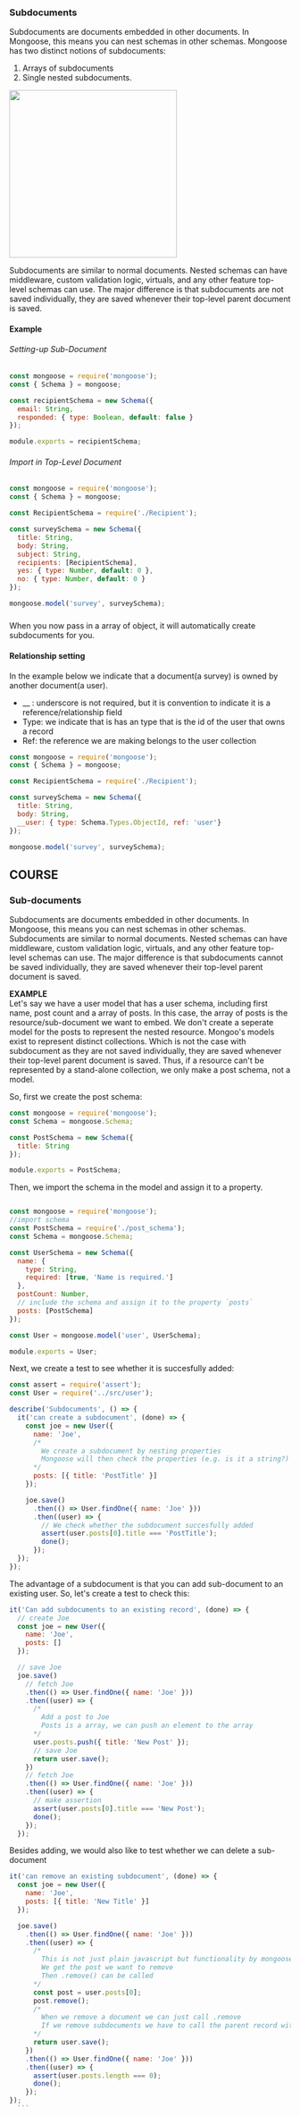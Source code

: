### Subdocuments
Subdocuments are documents embedded in other documents. In Mongoose, this means you can nest schemas in other schemas. 
Mongoose has two distinct notions of subdocuments: 
1. Arrays of subdocuments
2. Single nested subdocuments.</br>
<img src="images/mongoDB-subdocument.png?" width="300">

Subdocuments are similar to normal documents. Nested schemas can have middleware, custom validation logic, virtuals, and any other feature top-level schemas can use. The major difference is that subdocuments are not saved individually, they are saved whenever their top-level parent document is saved.

#### Example
###### Setting-up Sub-Document
```js
const mongoose = require('mongoose');
const { Schema } = mongoose;

const recipientSchema = new Schema({
  email: String,
  responded: { type: Boolean, default: false }
});

module.exports = recipientSchema;
```
###### Import in Top-Level Document
```js
const mongoose = require('mongoose');
const { Schema } = mongoose;

const RecipientSchema = require('./Recipient');

const surveySchema = new Schema({
  title: String,
  body: String,
  subject: String,
  recipients: [RecipientSchema],
  yes: { type: Number, default: 0 },
  no: { type: Number, default: 0 }
});

mongoose.model('survey', surveySchema);
```

#####
When you now pass in a array of object, it will automatically create subdocuments for you. 

#### Relationship setting
In the example below  we indicate that a document(a survey) is owned by another document(a user). 
- __ :  underscore is not required, but it is convention to indicate it is a reference/relationship field
- Type:  we indicate that is has an type that is the id of the user that owns a record
- Ref: the reference we are making belongs to the user collection
```js
const mongoose = require('mongoose');
const { Schema } = mongoose;

const RecipientSchema = require('./Recipient');

const surveySchema = new Schema({
  title: String,
  body: String,
  __user: { type: Schema.Types.ObjectId, ref: 'user'}
});

mongoose.model('survey', surveySchema);
```

## COURSE

### Sub-documents
Subdocuments are documents embedded in other documents. In Mongoose, this means you can nest schemas in other schemas. Subdocuments are similar to normal documents. Nested schemas can have middleware, custom validation logic, virtuals, and any other feature top-level schemas can use. The major difference is that subdocuments cannot be saved individually, they are saved whenever their top-level parent document is saved.

****EXAMPLE**** <br/>
Let's say we have a user model that has a user schema, including first name,  post count and a array of posts. In this case, the array of posts is the resource/sub-document we want to embed.  We don't create a seperate model for the posts to represent the nested resource. Mongoo's models exist to represent distinct collections. Which is not the case with subdocument as they are not saved individually, they are saved whenever their top-level parent document is saved. Thus, if a resource can't be represented by a stand-alone collection, we only make a post schema, not a model. 

So, first we create the post schema:
```js
const mongoose = require('mongoose');
const Schema = mongoose.Schema;

const PostSchema = new Schema({
  title: String
});

module.exports = PostSchema;
```
Then, we import the schema in the model and assign it to a property.
```js

const mongoose = require('mongoose');
//import schema
const PostSchema = require('./post_schema');
const Schema = mongoose.Schema;

const UserSchema = new Schema({
  name: {
    type: String,
    required: [true, 'Name is required.']
  },
  postCount: Number,
  // include the schema and assign it to the property `posts`
  posts: [PostSchema]
});

const User = mongoose.model('user', UserSchema);

module.exports = User;
```
Next, we create a test to see whether it is succesfully added:
```js
const assert = require('assert');
const User = require('../src/user');

describe('Subdocuments', () => {
  it('can create a subdocument', (done) => {
    const joe = new User({
      name: 'Joe',
      /*
        We create a subdocument by nesting properties
        Mongoose will then check the properties (e.g. is it a string?)
      */
      posts: [{ title: 'PostTitle' }]
    });

    joe.save()
      .then(() => User.findOne({ name: 'Joe' }))
      .then((user) => {
        // We check whether the subdocument succesfully added
        assert(user.posts[0].title === 'PostTitle');
        done();
      });
  });
});
```
The advantage of a subdocument is that you can add sub-document to an existing user. So, let's create a test to check this:
```js
it('Can add subdocuments to an existing record', (done) => {
  // create Joe
  const joe = new User({
    name: 'Joe',
    posts: []
  });

  // save Joe
  joe.save()
    // fetch Joe
    .then(() => User.findOne({ name: 'Joe' }))
    .then((user) => {
      /* 
        Add a post to Joe
        Posts is a array, we can push an element to the array
      */ 
      user.posts.push({ title: 'New Post' });
      // save Joe
      return user.save();
    })
    // fetch Joe
    .then(() => User.findOne({ name: 'Joe' }))
    .then((user) => {
      // make assertion
      assert(user.posts[0].title === 'New Post');
      done();
    });
  });
  ```
  Besides adding, we would also like to test whether we can delete a sub-document
  ```js
  it('can remove an existing subdocument', (done) => {
    const joe = new User({
      name: 'Joe',
      posts: [{ title: 'New Title' }]
    });

    joe.save()
      .then(() => User.findOne({ name: 'Joe' }))
      .then((user) => {
        /*
          This is not just plain javascript but functionality by mongoose
          We get the post we want to remove
          Then .remove() can be called
        */
        const post = user.posts[0];
        post.remove();
        /*
          When we remove a document we can just call .remove
          If we remove subdocuments we have to call the parent record with .save
        */
        return user.save();
      })
      .then(() => User.findOne({ name: 'Joe' }))
      .then((user) => {
        assert(user.posts.length === 0);
        done();
      });
  });
    ```
  
  








